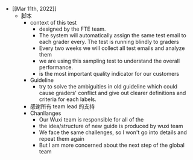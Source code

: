 - [[Mar 11th, 2022]]
	- 脚本
		- context of this test
			- designed by the FTE team.
			- The system will automatically assign the same test email to each grader every. The test is running blindly to graders
			- Every two weeks we will collect all test emails and analyze them
			- we are using this sampling test to understand the overall performance.
			- is the most important quality indicator for our customers
		- Guideline
			- try to solve the ambiguities in old guideline which could cause graders' conflict and give out clearer definitions and criteria for each labels.
		- 感谢所有 team lead 的支持
		- Chanllanges
			- Our Wuxi team is responsible for all of the
			- the idea/structure of new guide is produced by wuxi team
			- We face the same challenges, so I won't go into details and repeat them again
			- But I am more concerned about the next step of the global team